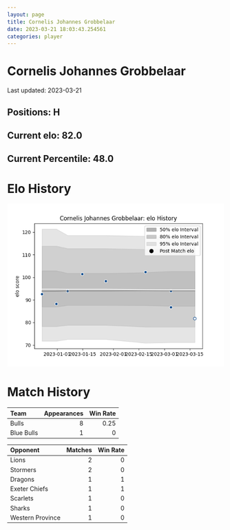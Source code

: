 ```yaml
---  
layout: page  
title: Cornelis Johannes Grobbelaar  
date: 2023-03-21 18:03:43.254561  
categories: player  
---
```

# Cornelis Johannes Grobbelaar


Last updated: 2023-03-21
## Positions: H

## Current elo: 82.0

## Current Percentile: 48.0

# Elo History


![elo history](history_CornelisJohannesGrobbelaar.png)
# Match History


| Team       |   Appearances |   Win Rate |
|:-----------|--------------:|-----------:|
| Bulls      |             8 |       0.25 |
| Blue Bulls |             1 |       0    |

| Opponent         |   Matches |   Win Rate |
|:-----------------|----------:|-----------:|
| Lions            |         2 |          0 |
| Stormers         |         2 |          0 |
| Dragons          |         1 |          1 |
| Exeter Chiefs    |         1 |          1 |
| Scarlets         |         1 |          0 |
| Sharks           |         1 |          0 |
| Western Province |         1 |          0 |